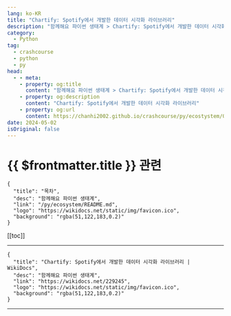 ```yaml
---
lang: ko-KR
title: "Chartify: Spotify에서 개발한 데이터 시각화 라이브러리"
description: "함께해요 파이썬 생태계 > Chartify: Spotify에서 개발한 데이터 시각화 라이브러리"
category:
  - Python
tag: 
  - crashcourse
  - python
  - py
head:
  - - meta:
    - property: og:title
      content: "함께해요 파이썬 생태계 > Chartify: Spotify에서 개발한 데이터 시각화 라이브러리"
    - property: og:description
      content: "Chartify: Spotify에서 개발한 데이터 시각화 라이브러리"
    - property: og:url
      content: https://chanhi2002.github.io/crashcourse/py/ecostystem/04/chartify.html
date: 2024-05-02
isOriginal: false
---
```


# {{ $frontmatter.title }} 관련

```component VPCard
{
  "title": "목차",
  "desc": "함께해요 파이썬 생태계",
  "link": "/py/ecosystem/README.md",
  "logo": "https://wikidocs.net/static/img/favicon.ico",
  "background": "rgba(51,122,183,0.2)"
}
```

[[toc]]

---

```component VPCard
{
  "title": "Chartify: Spotify에서 개발한 데이터 시각화 라이브러리 | WikiDocs",
  "desc": "함께해요 파이썬 생태계",
  "link": "https://wikidocs.net/229245",
  "logo": "https://wikidocs.net/static/img/favicon.ico",
  "background": "rgba(51,122,183,0.2)"
}
```

<!-- TODO: 작성 -->

---
